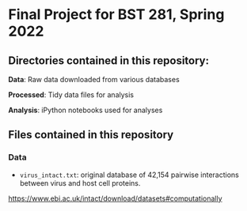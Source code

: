 # Final Project for BST 281, Spring 2022

## Directories contained in this repository:

<b>Data</b>: Raw data downloaded from various databases

<b>Processed</b>: Tidy data files for analysis

<b>Analysis</b>: iPython notebooks used for analyses

## Files contained in this repository

### Data

<ul>
  <li><code>virus_intact.txt</code>: original database of 42,154 pairwise interactions between virus and host cell proteins. </li>
</ul>

https://www.ebi.ac.uk/intact/download/datasets#computationally
